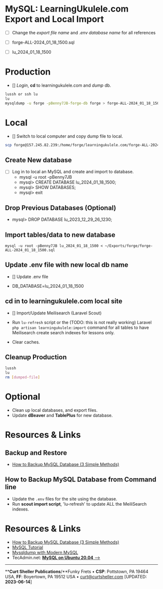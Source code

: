 # MySQL: LearningUkulele.com Export and Local Import

- [ ] Change the *export file name* and .*env database name* for all references

- [ ]  forge-ALL-2024_01_18_1500.sql
- [ ]  lu_2024_01_18_1500

# Production

- [] *Login*, **cd** to learningukulele.com and *dump* db.

```sh
lussh or ssh lu
lu
mysqldump -u forge -pBenny7JB-forge-db forge > forge-ALL-2024_01_18_1500.sql
```

# Local

- [] Switch to local computer and copy dump file to local.

```sh
scp forge@157.245.82.239:/home/forge/learningukulele.com/forge-ALL-2024_01_18_1500.sql ~/Exports/forge
```

## Create New database

- [ ] Log in to local an MySQL and create and import to database.
   - mysql -u root -pBenny7JB
   - mysql> CREATE DATABASE lu_2024_01_18_1500;
   - mysql> SHOW DATABASES;
   - mysql> exit

## Drop Previous Databases (Optional)
- mysql> DROP DATABASE lu_2023_12_29_26_1230;

## Import tables/data to new database

```
mysql -u root -pBenny7JB lu_2024_01_18_1500 < ~/Exports/forge/forge-ALL-2024_01_18_1500.sql
```

## Update .env file with new local db name

- [] Update .env file

- DB_DATABASE=lu_2024_01_18_1500

## cd in to learningukulele.com local site

- [] Import/Update Meilisearch (Laravel Scout)

- Run `lu-refresh` script or the (TODO: this is not really working) Laravel `php artisan learningukulele:import` command for all tables to have Meilisearch create search indexes for lessons only.
- Clear caches.

## Cleanup Production

```bash
lussh
lu
rm [dumped-file]
```

# Optional

- Clean up local databases, and export files.
- Update **dBeaver** and **TablePlus** for new database.

# Resources & Links

## Backup and Restore

- [How to Backup MySQL Database (3 Simple Methods)](https://serverguy.com/servers/how-to-backup-mysql-database/)

## How to Backup MySQL Database from Command line

- Update the `.env` files for the site using the database.
- Run <strong>scout import script</strong>, 'lu-refresh' to update ALL the MeiliSearch indexes.

# Resources & Links

- [How to Backup MySQL Database (3 Simple Methods)](https://serverguy.com/servers/how-to-backup-mysql-database/)
- [MySQL Tutorial](https://www.mysqltutorial.org/mysql-show-databases/)
- [Mysqldump with Modern MySQL](https://serversforhackers.com/c/mysqldump-with-modern-mysql)
- TecAdmin.net: [**MySQL on Ubuntu 20.04** -->](https://tecadmin.net/install-mysql-ubuntu-20-04/)

----
****Curt Sheller Publications**/**Funky Frets • **CSP**: Pottstown, PA 19464 USA, **FF**: Boyertown, PA 19512 USA • [curt@curtsheller.com](mailto:curt@curtsheller.com) [UPDATED: **2023-06-14**]
